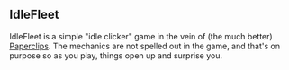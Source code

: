 ## IdleFleet

IdleFleet is a simple "idle clicker" game in the vein of (the much better) [Paperclips](https://www.decisionproblem.com/paperclips/index2.html). The mechanics are not spelled out in the game, and that's on purpose so as you play, things open up and surprise you.
